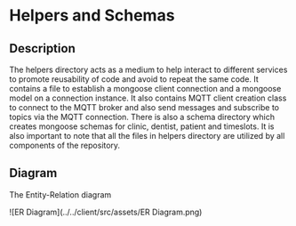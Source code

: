 # Helpers and Schemas

## Description 
The helpers directory acts as a medium to help interact to different services to promote reusability of code and avoid to repeat the same code. It contains a file to establish a mongoose client connection and a mongoose model on a connection instance. It also contains MQTT client creation class to connect to the MQTT broker and also send messages and subscribe to topics via the MQTT connection.
There is also a schema directory which creates mongoose schemas for clinic, dentist, patient and timeslots. It is also important to note that all the files in helpers directory are utilized by all components of the repository.

## Diagram
The Entity-Relation diagram

![ER Diagram](../../client/src/assets/ER Diagram.png)


